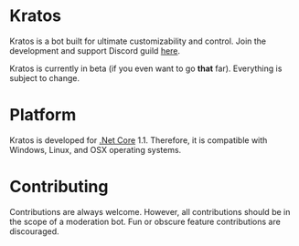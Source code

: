 # Kratos #
Kratos is a bot built for ultimate customizability and control. Join the development and support Discord guild [here](https://discord.gg/VZHYnhY).

Kratos is currently in beta (if you even want to go **that** far). Everything is subject to change.
# Platform #
Kratos is developed for [.Net Core](https://www.microsoft.com/net/download/core#/runtime) 1.1. Therefore, it is compatible with Windows, Linux, and OSX operating systems.
# Contributing #
Contributions are always welcome. However, all contributions should be in the scope of a moderation bot. Fun or obscure feature contributions are discouraged.